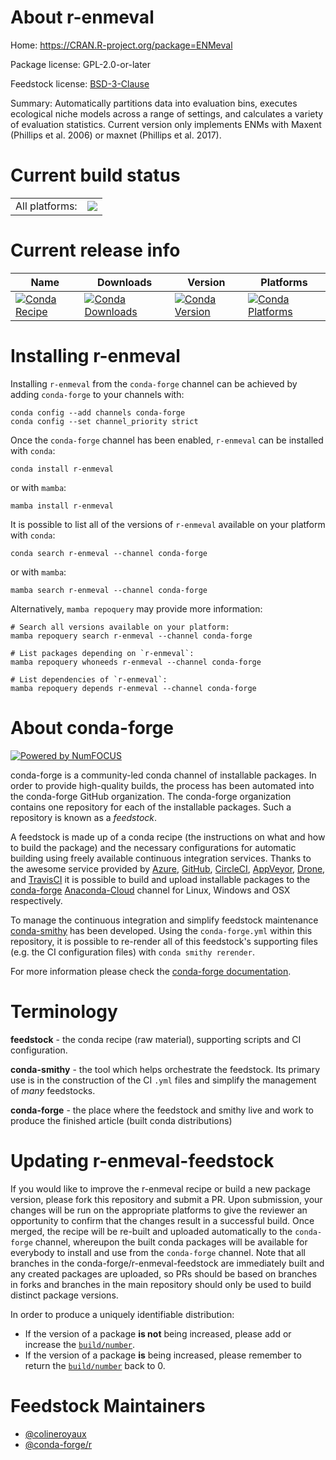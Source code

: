 About r-enmeval
===============

Home: https://CRAN.R-project.org/package=ENMeval

Package license: GPL-2.0-or-later

Feedstock license: [BSD-3-Clause](https://github.com/conda-forge/r-enmeval-feedstock/blob/main/LICENSE.txt)

Summary: Automatically partitions data into evaluation bins, executes ecological niche models across a range of settings, and calculates a variety of evaluation statistics.  Current version only implements ENMs with Maxent (Phillips et al. 2006) or maxnet (Phillips et al. 2017).

Current build status
====================


<table><tr><td>All platforms:</td>
    <td>
      <a href="https://dev.azure.com/conda-forge/feedstock-builds/_build/latest?definitionId=12269&branchName=main">
        <img src="https://dev.azure.com/conda-forge/feedstock-builds/_apis/build/status/r-enmeval-feedstock?branchName=main">
      </a>
    </td>
  </tr>
</table>

Current release info
====================

| Name | Downloads | Version | Platforms |
| --- | --- | --- | --- |
| [![Conda Recipe](https://img.shields.io/badge/recipe-r--enmeval-green.svg)](https://anaconda.org/conda-forge/r-enmeval) | [![Conda Downloads](https://img.shields.io/conda/dn/conda-forge/r-enmeval.svg)](https://anaconda.org/conda-forge/r-enmeval) | [![Conda Version](https://img.shields.io/conda/vn/conda-forge/r-enmeval.svg)](https://anaconda.org/conda-forge/r-enmeval) | [![Conda Platforms](https://img.shields.io/conda/pn/conda-forge/r-enmeval.svg)](https://anaconda.org/conda-forge/r-enmeval) |

Installing r-enmeval
====================

Installing `r-enmeval` from the `conda-forge` channel can be achieved by adding `conda-forge` to your channels with:

```
conda config --add channels conda-forge
conda config --set channel_priority strict
```

Once the `conda-forge` channel has been enabled, `r-enmeval` can be installed with `conda`:

```
conda install r-enmeval
```

or with `mamba`:

```
mamba install r-enmeval
```

It is possible to list all of the versions of `r-enmeval` available on your platform with `conda`:

```
conda search r-enmeval --channel conda-forge
```

or with `mamba`:

```
mamba search r-enmeval --channel conda-forge
```

Alternatively, `mamba repoquery` may provide more information:

```
# Search all versions available on your platform:
mamba repoquery search r-enmeval --channel conda-forge

# List packages depending on `r-enmeval`:
mamba repoquery whoneeds r-enmeval --channel conda-forge

# List dependencies of `r-enmeval`:
mamba repoquery depends r-enmeval --channel conda-forge
```


About conda-forge
=================

[![Powered by
NumFOCUS](https://img.shields.io/badge/powered%20by-NumFOCUS-orange.svg?style=flat&colorA=E1523D&colorB=007D8A)](https://numfocus.org)

conda-forge is a community-led conda channel of installable packages.
In order to provide high-quality builds, the process has been automated into the
conda-forge GitHub organization. The conda-forge organization contains one repository
for each of the installable packages. Such a repository is known as a *feedstock*.

A feedstock is made up of a conda recipe (the instructions on what and how to build
the package) and the necessary configurations for automatic building using freely
available continuous integration services. Thanks to the awesome service provided by
[Azure](https://azure.microsoft.com/en-us/services/devops/), [GitHub](https://github.com/),
[CircleCI](https://circleci.com/), [AppVeyor](https://www.appveyor.com/),
[Drone](https://cloud.drone.io/welcome), and [TravisCI](https://travis-ci.com/)
it is possible to build and upload installable packages to the
[conda-forge](https://anaconda.org/conda-forge) [Anaconda-Cloud](https://anaconda.org/)
channel for Linux, Windows and OSX respectively.

To manage the continuous integration and simplify feedstock maintenance
[conda-smithy](https://github.com/conda-forge/conda-smithy) has been developed.
Using the ``conda-forge.yml`` within this repository, it is possible to re-render all of
this feedstock's supporting files (e.g. the CI configuration files) with ``conda smithy rerender``.

For more information please check the [conda-forge documentation](https://conda-forge.org/docs/).

Terminology
===========

**feedstock** - the conda recipe (raw material), supporting scripts and CI configuration.

**conda-smithy** - the tool which helps orchestrate the feedstock.
                   Its primary use is in the construction of the CI ``.yml`` files
                   and simplify the management of *many* feedstocks.

**conda-forge** - the place where the feedstock and smithy live and work to
                  produce the finished article (built conda distributions)


Updating r-enmeval-feedstock
============================

If you would like to improve the r-enmeval recipe or build a new
package version, please fork this repository and submit a PR. Upon submission,
your changes will be run on the appropriate platforms to give the reviewer an
opportunity to confirm that the changes result in a successful build. Once
merged, the recipe will be re-built and uploaded automatically to the
`conda-forge` channel, whereupon the built conda packages will be available for
everybody to install and use from the `conda-forge` channel.
Note that all branches in the conda-forge/r-enmeval-feedstock are
immediately built and any created packages are uploaded, so PRs should be based
on branches in forks and branches in the main repository should only be used to
build distinct package versions.

In order to produce a uniquely identifiable distribution:
 * If the version of a package **is not** being increased, please add or increase
   the [``build/number``](https://docs.conda.io/projects/conda-build/en/latest/resources/define-metadata.html#build-number-and-string).
 * If the version of a package **is** being increased, please remember to return
   the [``build/number``](https://docs.conda.io/projects/conda-build/en/latest/resources/define-metadata.html#build-number-and-string)
   back to 0.

Feedstock Maintainers
=====================

* [@colineroyaux](https://github.com/colineroyaux/)
* [@conda-forge/r](https://github.com/conda-forge/r/)

